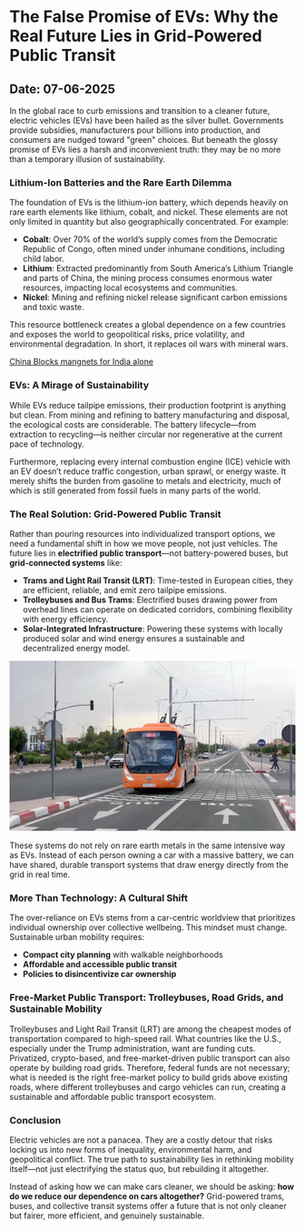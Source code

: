# The False Promise of EVs: Why the Real Future Lies in Grid-Powered Public Transit

## Date: 07-06-2025



In the global race to curb emissions and transition to a cleaner future, electric vehicles (EVs) have been hailed as the silver bullet. Governments provide subsidies, manufacturers pour billions into production, and consumers are nudged toward "green" choices. But beneath the glossy promise of EVs lies a harsh and inconvenient truth: they may be no more than a temporary illusion of sustainability.

### Lithium-Ion Batteries and the Rare Earth Dilemma

The foundation of EVs is the lithium-ion battery, which depends heavily on rare earth elements like lithium, cobalt, and nickel. These elements are not only limited in quantity but also geographically concentrated. For example:

* **Cobalt**: Over 70% of the world’s supply comes from the Democratic Republic of Congo, often mined under inhumane conditions, including child labor.
* **Lithium**: Extracted predominantly from South America’s Lithium Triangle and parts of China, the mining process consumes enormous water resources, impacting local ecosystems and communities.
* **Nickel**: Mining and refining nickel release significant carbon emissions and toxic waste.

This resource bottleneck creates a global dependence on a few countries and exposes the world to geopolitical risks, price volatility, and environmental degradation. In short, it replaces oil wars with mineral wars.

[China Blocks mangnets for India alone](china-blocks-magnet.jpeg)

### EVs: A Mirage of Sustainability

While EVs reduce tailpipe emissions, their production footprint is anything but clean. From mining and refining to battery manufacturing and disposal, the ecological costs are considerable. The battery lifecycle—from extraction to recycling—is neither circular nor regenerative at the current pace of technology.

Furthermore, replacing every internal combustion engine (ICE) vehicle with an EV doesn’t reduce traffic congestion, urban sprawl, or energy waste. It merely shifts the burden from gasoline to metals and electricity, much of which is still generated from fossil fuels in many parts of the world.

### The Real Solution: Grid-Powered Public Transit

Rather than pouring resources into individualized transport options, we need a fundamental shift in how we move people, not just vehicles. The future lies in **electrified public transport**—not battery-powered buses, but **grid-connected systems** like:

* **Trams and Light Rail Transit (LRT)**: Time-tested in European cities, they are efficient, reliable, and emit zero tailpipe emissions.
* **Trolleybuses and Bus Trams**: Electrified buses drawing power from overhead lines can operate on dedicated corridors, combining flexibility with energy efficiency.
* **Solar-Integrated Infrastructure**: Powering these systems with locally produced solar and wind energy ensures a sustainable and decentralized energy model.

![TrollyeBuses](trollybuses.jpg)

These systems do not rely on rare earth metals in the same intensive way as EVs. Instead of each person owning a car with a massive battery, we can have shared, durable transport systems that draw energy directly from the grid in real time.

### More Than Technology: A Cultural Shift

The over-reliance on EVs stems from a car-centric worldview that prioritizes individual ownership over collective wellbeing. This mindset must change. Sustainable urban mobility requires:

* **Compact city planning** with walkable neighborhoods
* **Affordable and accessible public transit**
* **Policies to disincentivize car ownership**

### Free-Market Public Transport: Trolleybuses, Road Grids, and Sustainable Mobility

Trolleybuses and Light Rail Transit (LRT) are among the cheapest modes of transportation compared to high-speed rail. What countries like the U.S., especially under the Trump administration, want are funding cuts. Privatized, crypto-based, and free-market-driven public transport can also operate by building road grids. Therefore, federal funds are not necessary; what is needed is the right free-market policy to build grids above existing roads, where different trolleybuses and cargo vehicles can run, creating a sustainable and affordable public transport ecosystem.

### Conclusion

Electric vehicles are not a panacea. They are a costly detour that risks locking us into new forms of inequality, environmental harm, and geopolitical conflict. The true path to sustainability lies in rethinking mobility itself—not just electrifying the status quo, but rebuilding it altogether.

Instead of asking how we can make cars cleaner, we should be asking: **how do we reduce our dependence on cars altogether?** Grid-powered trams, buses, and collective transit systems offer a future that is not only cleaner but fairer, more efficient, and genuinely sustainable.
